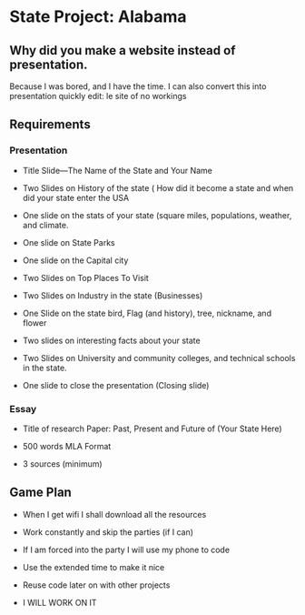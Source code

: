 # State Project: Alabama

## Why did you make a website instead of presentation.

Because I was bored, and I have the time. I can also convert this into presentation quickly
edit: le site of no workings

## Requirements
### Presentation
- Title Slide—The Name of the State and Your Name

- Two Slides on History of the state ( How did it become a state and when did your state enter the USA

- One slide on the stats of your state (square miles, populations, weather, and climate.

- One slide on State Parks

- One slide on the Capital city

- Two Slides on Top Places To Visit

- Two Slides on Industry in the state (Businesses)

- One Slide on the state bird, Flag (and history), tree, nickname, and flower

- Two slides on interesting facts about your state

- Two Slides on University and community colleges, and technical schools in the state.

- One slide to close the presentation (Closing slide)

### Essay
-   Title of research Paper: Past, Present and Future of (Your State Here)
    
-   500 words MLA Format
    
-   3 sources (minimum)

## Game Plan
-  When I get wifi I shall download all the resources

-  Work constantly and skip the parties (if I can)

-  If I am forced into the party I will use my phone to code

-  Use the extended time to make it nice

-  Reuse code later on with other projects

-  I WILL WORK ON IT